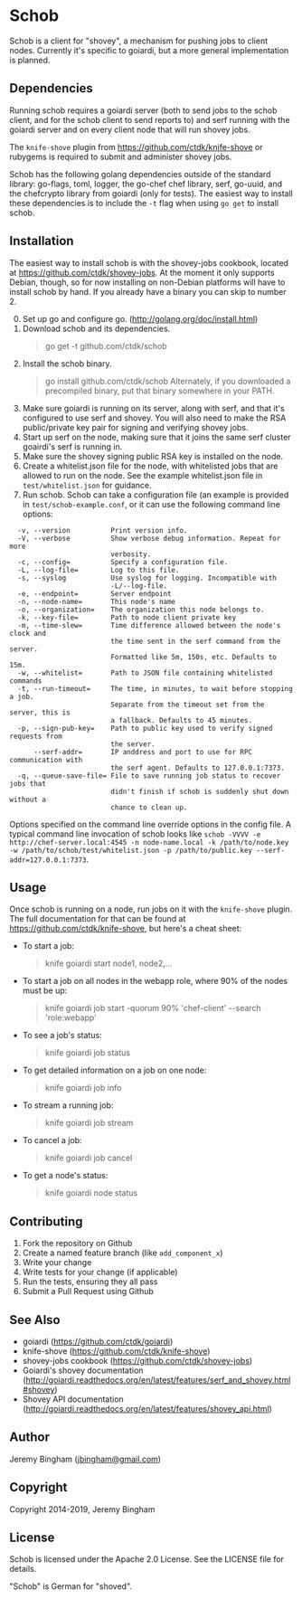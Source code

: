 # Schob

Schob is a client for "shovey", a mechanism for pushing jobs to client nodes. 
Currently it's specific to goiardi, but a more general implementation is 
planned.

Dependencies
------------

Running schob requires a goiardi server (both to send jobs to the schob client,
and for the schob client to send reports to) and serf running with the goiardi
server and on every client node that will run shovey jobs.

The `knife-shove` plugin from https://github.com/ctdk/knife-shove or rubygems is
required to submit and administer shovey jobs.

Schob has the following golang dependencies outside of the standard library:
go-flags, toml, logger, the go-chef chef library, serf, go-uuid, and the 
chefcrypto library from goiardi (only for tests). The easiest way to install
these dependencies is to include the `-t` flag when using `go get` to install
schob.

Installation
------------

The easiest way to install schob is with the shovey-jobs cookbook, located at
https://github.com/ctdk/shovey-jobs. At the moment it only supports Debian,
though, so for now installing on non-Debian platforms will have to install schob
by hand. If you already have a binary you can skip to number 2.

0. Set up go and configure go. (http://golang.org/doc/install.html)
1. Download schob and its dependencies.
	> go get -t github.com/ctdk/schob
2. Install the schob binary.
	> go install github.com/ctdk/schob
   Alternately, if you downloaded a precompiled binary, put that binary 
   somewhere in your PATH.
3. Make sure goiardi is running on its server, along with serf, and that it's
   configured to use serf and shovey. You will also need to make the RSA
   public/private key pair for signing and verifying shovey jobs.
4. Start up serf on the node, making sure that it joins the same serf cluster
   goairdi's serf is running in.
5. Make sure the shovey signing public RSA key is installed on the node.
6. Create a whitelist.json file for the node, with whitelisted jobs that are
   allowed to run on the node. See the example whitelist.json file in 
   `test/whitelist.json` for guidance.
7. Run schob. Schob can take a configuration file (an example is provided in
   `test/schob-example.conf`, or it can use the following command line options:

```
  -v, --version          Print version info.
  -V, --verbose          Show verbose debug information. Repeat for more
                         verbosity.
  -c, --config=          Specify a configuration file.
  -L, --log-file=        Log to this file.
  -s, --syslog           Use syslog for logging. Incompatible with
                         -L/--log-file.
  -e, --endpoint=        Server endpoint
  -n, --node-name=       This node's name
  -o, --organization=    The organization this node belongs to. 
  -k, --key-file=        Path to node client private key
  -m, --time-slew=       Time difference allowed between the node's clock and
                         the time sent in the serf command from the server.
                         Formatted like 5m, 150s, etc. Defaults to 15m.
  -w, --whitelist=       Path to JSON file containing whitelisted commands
  -t, --run-timeout=     The time, in minutes, to wait before stopping a job.
                         Separate from the timeout set from the server, this is
                         a fallback. Defaults to 45 minutes.
  -p, --sign-pub-key=    Path to public key used to verify signed requests from
                         the server.
      --serf-addr=       IP anddress and port to use for RPC communication with
                         the serf agent. Defaults to 127.0.0.1:7373.
  -q, --queue-save-file= File to save running job status to recover jobs that
                         didn't finish if schob is suddenly shut down without a
                         chance to clean up.
```

  Options specified on the command line override options in the config file. A
  typical command line invocation of schob looks like `schob -VVVV -e http://chef-server.local:4545 -n node-name.local -k /path/to/node.key -w /path/to/schob/test/whitelist.json -p /path/to/public.key --serf-addr=127.0.0.1:7373`.

Usage
-----

Once schob is running on a node, run jobs on it with the `knife-shove` plugin.
The full documentation for that can be found at 
https://github.com/ctdk/knife-shove, but here's a cheat sheet:

* To start a job:
  > knife goiardi start <command> node1, node2,...

* To start a job on all nodes in the webapp role, where 90% of the nodes must
  be up:
  > knife goiardi job start -quorum 90% 'chef-client' --search 'role:webapp'

* To see a job's status:
  > knife goiardi job status <job id>

* To get detailed information on a job on one node:
  > knife goiardi job info <job id> <node name>

* To stream a running job:
  > knife goiardi job stream <job id> <node name>

* To cancel a job:
  > knife goiardi job cancel <job id> <node name>

* To get a node's status:
  > knife goiardi node status


Contributing
------------
1. Fork the repository on Github
2. Create a named feature branch (like `add_component_x`)
3. Write your change
4. Write tests for your change (if applicable)
5. Run the tests, ensuring they all pass
6. Submit a Pull Request using Github

See Also
--------

* goiardi (https://github.com/ctdk/goiardi)
* knife-shove (https://github.com/ctdk/knife-shove)
* shovey-jobs cookbook (https://github.com/ctdk/shovey-jobs)
* Goiardi's shovey documentation (http://goiardi.readthedocs.org/en/latest/features/serf_and_shovey.html#shovey)
* Shovey API documentation (http://goiardi.readthedocs.org/en/latest/features/shovey_api.html)

Author
------

Jeremy Bingham (<jbingham@gmail.com>)

Copyright
---------

Copyright 2014-2019, Jeremy Bingham

License
-------

Schob is licensed under the Apache 2.0 License. See the LICENSE file for
details.

"Schob" is German for "shoved".
